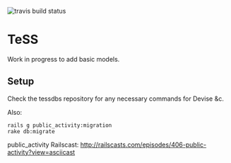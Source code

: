 
![travis build status](https://travis-ci.org/ElixirUK/TeSS.svg?branch=master "Travis CI")


# TeSS

Work in progress to add basic models.


## Setup

Check the tessdbs repository for any necessary commands for Devise &c.

Also:

    rails g public_activity:migration
    rake db:migrate

public_activity Railscast: http://railscasts.com/episodes/406-public-activity?view=asciicast
